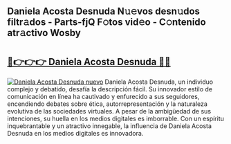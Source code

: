 ## Daniela Acosta Desnuda N𝚞𝚎vos desn𝚞dos filtr𝚊dos - Parts-fjQ F𝚘tos vid𝚎o - C𝚘ntenido atr𝚊ctivo Wosby

# <h2><a href="http://mb2gu5z.tromn.icu/?c=Daniela+Acosta+Desnuda">🔗👉👉👉 Daniela Acosta Desnuda 🔗🔗</a></h2>

[![Daniela Acosta Desnuda nuevo](https://i.imgur.com/pEAQMta.gif)](http://mb2gu5z.tromn.icu/?c=Daniela+Acosta+Desnuda)
Daniela Acosta Desnuda, un individuo complejo y debatido, desafía la descripción fácil. Su innovador estilo de comunicación en línea ha cautivado y enfurecido a sus seguidores, encendiendo debates sobre ética, autorrepresentación y la naturaleza evolutiva de las sociedades virtuales. A pesar de la ambigüedad de sus intenciones, su huella en los medios digitales es imborrable. Con un espíritu inquebrantable y un atractivo innegable, la influencia de Daniela Acosta Desnuda en los medios digitales es innovadora.
